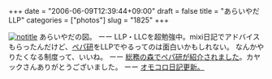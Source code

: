 +++
date = "2006-06-09T12:39:44+09:00"
draft = false
title = "あらいやだLLP"
categories = ["photos"]
slug = "1825"
+++

<a href="http://www.flickr.com/photos/h-b-k-r/162747606/" target="_blank"><img src="http://static.flickr.com/65/162747606_cafb1008ba.jpg" class="photoen" alt="notitle"  /></a>
あらいやだの図。
ーー
LLP・LLCを超勉強中。mixi日記でアドバイスもらったんだけど、<a href="http://paperboy.co.jp/pages/next.html" target="_blank">ペパ研</a>をLLPでやるってのは面白いかもしれない。
なんかやりたくなる制度って、いいね。
ーー
<a href="http://www.soumunomori.com/discovery/paperboy/" target="_blank">総務の森でペパ研が紹介されました</a>。カヤックさんありがとうございました。
ーー
<a href="http://diary.omocoro.jp/?eid=5513" target="_blank">オモコロ日記更新。</a>
